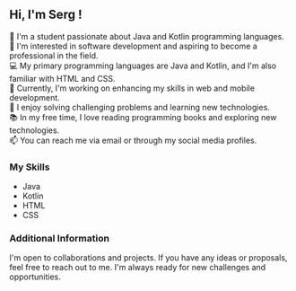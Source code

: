## Hi, I'm Serg !

🌱 I'm a student passionate about Java and Kotlin programming languages.  
👯 I'm interested in software development and aspiring to become a professional in the field.  
💻 My primary programming languages are Java and Kotlin, and I'm also familiar with HTML and CSS.  
🔭 Currently, I'm working on enhancing my skills in web and mobile development.  
🌟 I enjoy solving challenging problems and learning new technologies.  
📚 In my free time, I love reading programming books and exploring new technologies.  
📫 You can reach me via email or through my social media profiles.


### My Skills
- Java
- Kotlin
- HTML
- CSS

### Additional Information
I'm open to collaborations and projects. If you have any ideas or proposals, feel free to reach out to me. I'm always ready for new challenges and opportunities.

